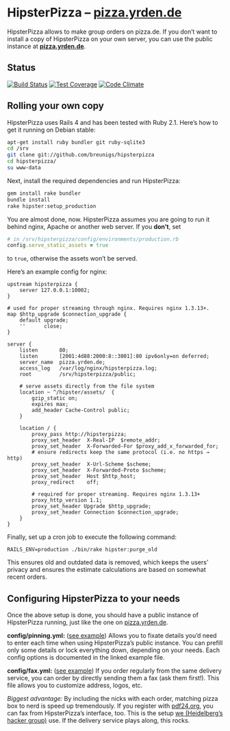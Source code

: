 # HipsterPizza – [pizza.yrden.de](https://pizza.yrden.de)

HipsterPizza allows to make group orders on pizza.de. If you don’t want
to install a copy of HipsterPizza on your own server, you can use the
public instance at **[pizza.yrden.de](https://pizza.yrden.de)**.

## Status

[![Build Status](https://travis-ci.org/breunigs/hipsterpizza.png?branch=master)](https://travis-ci.org/breunigs/hipsterpizza)
[![Test Coverage](https://codeclimate.com/github/breunigs/hipsterpizza/coverage.png)](https://codeclimate.com/github/breunigs/hipsterpizza)
[![Code Climate](https://codeclimate.com/github/breunigs/hipsterpizza.png)](https://codeclimate.com/github/breunigs/hipsterpizza)


## Rolling your own copy

HipsterPizza uses Rails 4 and has been tested with Ruby 2.1. Here’s how to get it running on Debian stable:
```bash
apt-get install ruby bundler git ruby-sqlite3
cd /srv
git clone git://github.com/breunigs/hipsterpizza
cd hipsterpizza/
su www-data
```

Next, install the required dependencies and run HipsterPizza:
```bash
gem install rake bundler
bundle install
rake hipster:setup_production
```

You are almost done, now. HipsterPizza assumes you are going to run it
behind nginx, Apache or another web server. If you **don’t**, set
```ruby
# in /srv/hipsterpizza/config/environments/production.rb
config.serve_static_assets = true
```
to `true`, otherwise the assets won’t be served.

Here’s an example config for nginx:
```
upstream hipsterpizza {
    server 127.0.0.1:10002;
}

# used for proper streaming through nginx. Requires nginx 1.3.13+.
map $http_upgrade $connection_upgrade {
    default upgrade;
    ''      close;
}

server {
    listen       80;
    listen       [2001:4d88:2000:8::3001]:80 ipv6only=on deferred;
    server_name  pizza.yrden.de;
    access_log   /var/log/nginx/hipsterpizza.log;
    root         /srv/hipsterpizza/public;

    # serve assets directly from the file system
    location ~ ^/hipster/assets/  {
        gzip_static on;
        expires max;
        add_header Cache-Control public;
    }

    location / {
        proxy_pass http://hipsterpizza;
        proxy_set_header  X-Real-IP  $remote_addr;
        proxy_set_header  X-Forwarded-For $proxy_add_x_forwarded_for;
        # ensure redirects keep the same protocol (i.e. no https → http)
        proxy_set_header  X-Url-Scheme $scheme;
        proxy_set_header  X-Forwarded-Proto $scheme;
        proxy_set_header  Host $http_host;
        proxy_redirect    off;

        # required for proper streaming. Requires nginx 1.3.13+
        proxy_http_version 1.1;
        proxy_set_header Upgrade $http_upgrade;
        proxy_set_header Connection $connection_upgrade;
    }
}
```

Finally, set up a cron job to execute the following command:
```
RAILS_ENV=production ./bin/rake hipster:purge_old
```

This ensures old and outdated data is removed, which keeps the users’
privacy and ensures the estimate calculations are based on somewhat
recent orders.



## Configuring HipsterPizza to your needs

Once the above setup is done, you should have a public instance of
HipsterPizza running, just like the one on
[pizza.yrden.de](https://pizza.yrden.de).

**config/pinning.yml:**
([see example](https://github.com/breunigs/hipsterpizza/blob/master/config/pinning.example.yml))
Allows you to fixate details you’d need to enter each time when using
HipsterPizza’s public instance. You can prefill only some details or
lock everything down, depending on your needs. Each config options is
documented in the linked example file.

**config/fax.yml:**
([see example](https://github.com/breunigs/hipsterpizza/blob/master/config/fax.example.yml))
If you order regularly from the same delivery service, you can order by
directly sending them a fax (ask them first!). This file allows you to
customize address, logos, etc.

*Biggest advantage:* By
including the nicks with each order, matching pizza box to nerd is speed
up tremendously. If you register with [pdf24.org](https://fax.pdf24.org/),
you can fax from HipsterPizza’s interface, too. This is the setup
[we (Heidelberg’s hacker group)](https://www.noname-ev.de) use. If the
delivery service plays along, this rocks.
